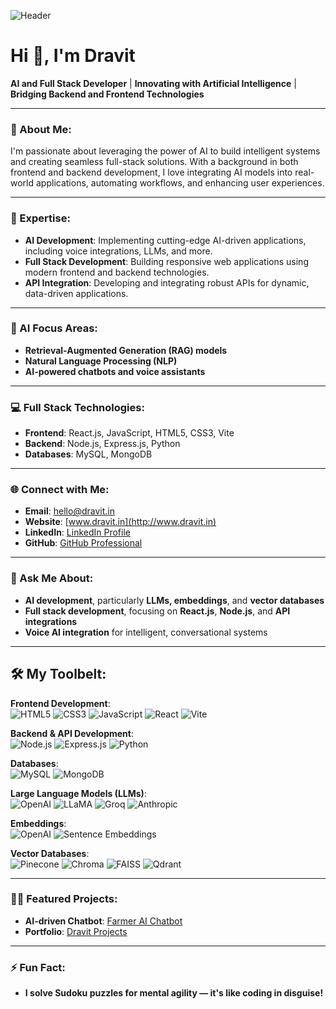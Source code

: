 ![Header](https://camo.githubusercontent.com/b5a39a2451d2127e49662efcc0e1021103698e8fb8e45f0146fa3c2d8205a83d/68747470733a2f2f776562636f6465722e636f2e696e2f77702d636f6e74656e742f75706c6f6164732f323032312f30342f776562736974652e676966)

# Hi 👋, I'm Dravit  

**AI and Full Stack Developer** | **Innovating with Artificial Intelligence** | **Bridging Backend and Frontend Technologies**

---

### 🚀 About Me:

I'm passionate about leveraging the power of AI to build intelligent systems and creating seamless full-stack solutions. With a background in both frontend and backend development, I love integrating AI models into real-world applications, automating workflows, and enhancing user experiences.

---

### 🌟 Expertise:

- **AI Development**: Implementing cutting-edge AI-driven applications, including voice integrations, LLMs, and more.  
- **Full Stack Development**: Building responsive web applications using modern frontend and backend technologies.  
- **API Integration**: Developing and integrating robust APIs for dynamic, data-driven applications.  

---

### 🤖 AI Focus Areas:

- **Retrieval-Augmented Generation (RAG) models**  
- **Natural Language Processing (NLP)**  
- **AI-powered chatbots and voice assistants**  

---

### 💻 Full Stack Technologies:

- **Frontend**: React.js, JavaScript, HTML5, CSS3, Vite  
- **Backend**: Node.js, Express.js, Python  
- **Databases**: MySQL, MongoDB  

---

### 🌐 Connect with Me:

- **Email**: [hello@dravit.in](mailto:hello@dravit.in)  
- **Website**: [www.dravit.in](http://www.dravit.in)  
- **LinkedIn**: [LinkedIn Profile](https://linkedin.com/in/dravit)  
- **GitHub**: [GitHub Professional](https://github.com/codebydravit)  

---

### 💬 Ask Me About:

- **AI development**, particularly **LLMs, embeddings**, and **vector databases**  
- **Full stack development**, focusing on **React.js**, **Node.js**, and **API integrations**  
- **Voice AI integration** for intelligent, conversational systems  

---

## 🛠️ My Toolbelt:

**Frontend Development**:  
![HTML5](https://img.shields.io/badge/-HTML5-E34F26?style=flat-square&logo=html5&logoColor=white)
![CSS3](https://img.shields.io/badge/-CSS3-1572B6?style=flat-square&logo=css3)
![JavaScript](https://img.shields.io/badge/-JavaScript-F7DF1E?style=flat-square&logo=javascript)
![React](https://img.shields.io/badge/-React-61DAFB?style=flat-square&logo=react)
![Vite](https://img.shields.io/badge/-Vite-61DAFB?style=flat-square&logo=vite)

**Backend & API Development**:  
![Node.js](https://img.shields.io/badge/-Node.js-339933?style=flat-square&logo=node.js)
![Express.js](https://img.shields.io/badge/-Express.js-000000?style=flat-square&logo=express)
![Python](https://img.shields.io/badge/-Python-3776AB?style=flat-square&logo=python)

**Databases**:  
![MySQL](https://img.shields.io/badge/-MySQL-4479A1?style=flat-square&logo=mysql)
![MongoDB](https://img.shields.io/badge/-MongoDB-47A248?style=flat-square&logo=mongodb)

**Large Language Models (LLMs)**:  
![OpenAI](https://img.shields.io/badge/-OpenAI-111111?style=flat-square)
![LLaMA](https://img.shields.io/badge/-LLaMA-111111?style=flat-square)
![Groq](https://img.shields.io/badge/-Groq-111111?style=flat-square)
![Anthropic](https://img.shields.io/badge/-Anthropic-111111?style=flat-square)

**Embeddings**:  
![OpenAI](https://img.shields.io/badge/-OpenAI-111111?style=flat-square)
![Sentence Embeddings](https://img.shields.io/badge/-Sentence_Embeddings-111111?style=flat-square)

**Vector Databases**:  
![Pinecone](https://img.shields.io/badge/-Pinecone-111111?style=flat-square)
![Chroma](https://img.shields.io/badge/-Chroma-111111?style=flat-square)
![FAISS](https://img.shields.io/badge/-FAISS-111111?style=flat-square)
![Qdrant](https://img.shields.io/badge/-Qdrant-111111?style=flat-square)

---

### 👨‍💻 Featured Projects:

- **AI-driven Chatbot**: [Farmer AI Chatbot](http://www.hello-kisan.com)  
- **Portfolio**: [Dravit Projects](http://www.dravit.in/projects)  

---

### ⚡ Fun Fact:

- **I solve Sudoku puzzles for mental agility — it's like coding in disguise!**  
